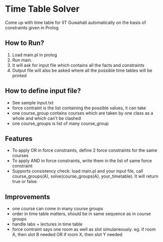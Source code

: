 Time Table Solver
=================
Come up with time table for IIT Guwahati automatically on the basis of constraints given in Prolog

How to Run?
------------
1. Load main.pl in prolog<br/>
2. Run main.<br/>
3. It will ask for input file which contains all the facts and constraints<br/>
4. Output file will also be asked where all the possible time tables will be printed

How to define input file?
--------------------------
- See sample input.txt<br/>
- force contraint is the list containing the possible values, it can take<br/>
- one course_group contains courses which are taken by one class as a whole and which can't be clashed<br/>
- one course_groups is list of many course_group

Features
--------
- To apply OR in force constraints, define 2 force constraints for the same courses<br/>
- To apply AND in force constraints, write them in the list of same force constraint<br/>
- Supports consistency check: load main.pl and your input file, call course_groups(A), solve(course_groups(A), your_timetable). It will return true or false.

Improvements
-------------
- one course can come in many course groups<br/>
- order in time table matters, should be in same sequence as in course groups<br/>
- handle labs + lectures in time table<br/>
- force contraint says one room as well as slot simulaneously. eg. if room A, then slot B needed OR if room X, then slot Y needed